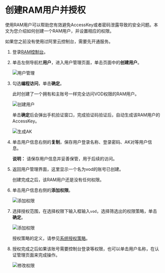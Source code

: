 # 创建RAM用户并授权

使用RAM用户可以帮助您有效避免AccessKey或者密码泄露导致的安全问题。本文为您介绍如何创建一个RAM用户，并设置相应的权限。

如果您之前没有使用过阿里云控制台，需要先开通服务。

1.  登录[RAM控制台](https://ram.console.aliyun.com/overview)。

2.  单击左侧导航栏**用户**，进入用户管理页面，单击页面中的**创建用户**。

    ![用户管理](https://static-aliyun-doc.oss-accelerate.aliyuncs.com/assets/img/zh-CN/3355793061/p177869.png)

3.  勾选**编程访问**，单击**确定**。

    此时创建了一个拥有和主账号一样完全访问VOD权限的RAM用户。

    ![创建用户](https://static-aliyun-doc.oss-accelerate.aliyuncs.com/assets/img/zh-CN/0112204061/p177870.png)

    单击**确定**后会弹出手机验证窗口，完成验证码验证后，自动生成该RAM用户的AccessKey。

    ![生成AK](https://static-aliyun-doc.oss-accelerate.aliyuncs.com/assets/img/zh-CN/1112204061/p177876.png)

4.  单击用户信息右侧的**复制**，保存用户登录名称、登录密码、AK对等用户信息。

    **说明：** 请保存用户信息并妥善保管，用于后续的访问。

5.  返回用户管理界面，这里显示一个名为vod的账号已创建。

    创建完成之后，该RAM用户还是没有任何权限。

6.  单击用户信息右侧的**添加权限**。

    ![添加权限](https://static-aliyun-doc.oss-accelerate.aliyuncs.com/assets/img/zh-CN/1112204061/p177877.png)

7.  选择授权范围，在选择权限下输入框输入`vod`，选择筛选出的权限策略，单击**确定**。

    ![添加权限](https://static-aliyun-doc.oss-accelerate.aliyuncs.com/assets/img/zh-CN/1112204061/p177879.png)

    授权策略的定义，请参见[系统授权策略](/cn.zh-CN/开发指南/账号和授权/概述.md)。

8.  授权完成之后如果该账号需要控制台登录等权限，也可以单击用户名称，在认证管理页面来完成操作。

    ![修改权限](https://static-aliyun-doc.oss-accelerate.aliyuncs.com/assets/img/zh-CN/6758634061/p177889.png)


